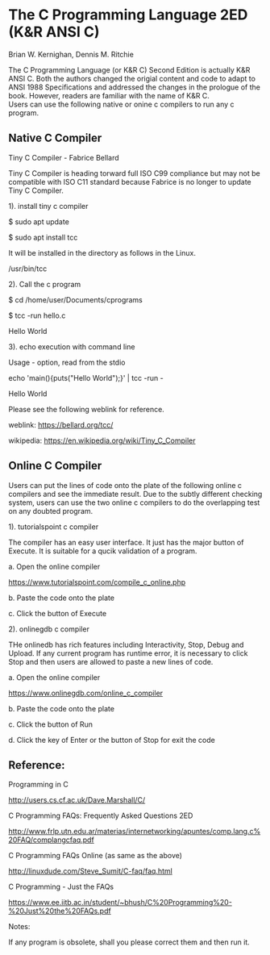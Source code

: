 # The C Programming Language 2ED (K&R ANSI C)
Brian W. Kernighan, Dennis M. Ritchie

The C Programming Language (or K&R C) Second Edition is actually K&R ANSI C. Both the authors 
changed the origial content and code to adapt to ANSI 1988 Specifications and addressed the 
changes in the prologue of the book. However, readers are familiar with the name of K&R C.  
Users can use the following native or onine c compilers to run any c program.

## Native C Compiler 
Tiny C Compiler - Fabrice Bellard

Tiny C Compiler is heading torward full ISO C99 compliance but may not be compatible with 
ISO C11 standard because Fabrice is no longer to update Tiny C Compiler.

1). install tiny c compiler

$ sudo apt update

$ sudo apt install tcc

It will be installed in the directory as follows in the Linux.

/usr/bin/tcc

2). Call the c program

$ cd /home/user/Documents/cprograms

$ tcc -run hello.c

Hello World


3). echo execution with command line 

Usage - option, read from the stdio 

echo 'main(){puts("Hello World");}' | tcc -run -

Hello World

Please see the following weblink for reference.

weblink: https://bellard.org/tcc/

wikipedia: https://en.wikipedia.org/wiki/Tiny_C_Compiler


## Online C Compiler 

Users can put the lines of code onto the plate of the following online c compilers and
see the immediate result. Due to the subtly different checking system, users can use
the two online c compilers to do the overlapping test on any doubted program. 

1). tutorialspoint c compiler 

The compiler has an easy user interface. It just has the major button of Execute. It is 
suitable for a qucik validation of a program. 

a. Open the online compiler

https://www.tutorialspoint.com/compile_c_online.php

b. Paste the code onto the plate

c. Click the button of Execute

2). onlinegdb c compiler

THe onlinedb has rich features including Interactivity, Stop, Debug and Upload. If any 
current program has runtime error, it is necessary to click Stop and then users are 
allowed to paste a new lines of code. 

a. Open the online compiler

https://www.onlinegdb.com/online_c_compiler

b. Paste the code onto the plate

c. Click the button of Run

d. Click the key of Enter or the button of Stop for exit the code


## Reference:

Programming in C

http://users.cs.cf.ac.uk/Dave.Marshall/C/

C Programming FAQs: Frequently Asked Questions 2ED 

http://www.frlp.utn.edu.ar/materias/internetworking/apuntes/comp.lang.c%20FAQ/complangcfaq.pdf

C Programming FAQs Online (as same as the above)

http://linuxdude.com/Steve_Sumit/C-faq/faq.html

C Programming - Just the FAQs

https://www.ee.iitb.ac.in/student/~bhush/C%20Programming%20-%20Just%20the%20FAQs.pdf

Notes:

If any program is obsolete, shall you please correct them and then run it. 
